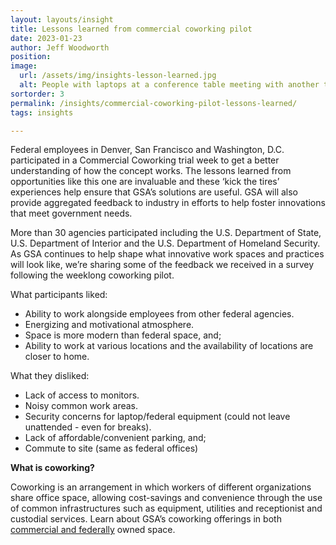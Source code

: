 ```yaml
---
layout: layouts/insight
title: Lessons learned from commercial coworking pilot
date: 2023-01-23
author: Jeff Woodworth
position:
image: 
  url: /assets/img/insights-lesson-learned.jpg
  alt: People with laptops at a conference table meeting with another team remotely
sortorder: 3
permalink: /insights/commercial-coworking-pilot-lessons-learned/
tags: insights

---
```



Federal employees in Denver, San Francisco and Washington, D.C. participated in a Commercial Coworking trial week to get a better understanding of how the concept works.
The lessons learned from opportunities like this one are invaluable and these ‘kick the tires’ experiences help ensure that GSA’s solutions are useful. GSA will also provide aggregated feedback to industry in efforts to help foster innovations that meet government needs.

More than 30 agencies participated including the U.S. Department of State, U.S. Department of Interior and the U.S. Department of Homeland Security. As GSA continues to help shape what innovative work spaces and practices will look like, we’re sharing some of the feedback we received in a survey following the weeklong coworking pilot.

What participants liked:


- Ability to work alongside employees from other federal agencies.
- Energizing and motivational atmosphere.
- Space is more modern than federal space, and;
- Ability to work at various locations and the availability of locations are closer to home.

What they disliked:
- Lack of access to monitors.
- Noisy common work areas.
- Security concerns for laptop/federal equipment (could not leave unattended - even for breaks).
- Lack of affordable/convenient parking, and;
- Commute to site (same as federal offices)

<b>What is coworking?</b>

Coworking is an arrangement in which workers of different organizations share office space, allowing cost-savings and convenience through the use of common infrastructures such as equipment, utilities and receptionist and custodial services.
Learn about GSA’s coworking offerings in both <a href="{{ '/offerings/' | url }}">commercial and federally</a> owned space.



